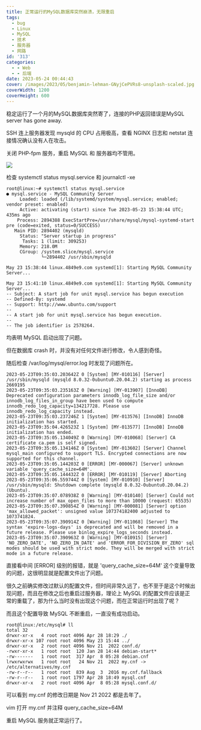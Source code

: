 ```yaml
---
title: 正常运行的MySQL数据库突然崩溃，无限重启
tags:
  - bug
  - Linux
  - MySQL
  - 技术
  - 服务器
  - 网路
id: '313'
categories:
  - - Web
  - - 后端
date: 2023-05-24 00:44:43
cover: /images/2023/05/benjamin-lehman-GNyjCePVRs8-unsplash-scaled.jpg
coverWidth: 1200
coverHeight: 600
---
```


稳定运行了一个月的MySQL数据库突然寄了，连接的PHP返回错误是MySQL server has gone away.

SSH 连上服务器发现 mysqld 的 CPU 占用极高，查看 NGINX 日志和 netstat 连接情况确认没有人在攻击。

关闭 PHP-fpm 服务，重启 MySQL 和 服务器均不管用。

![](/images/2023/05/8d1e05b8964b910ec378f9c9743e9f6.png)

检查 systemctl status mysql.service 和 journalctl -xe

```
root@linux:~# systemctl status mysql.service
● mysql.service - MySQL Community Server
     Loaded: loaded (/lib/systemd/system/mysql.service; enabled; vendor preset: enabled)
     Active: activating (start) since Tue 2023-05-23 15:38:44 UTC; 435ms ago
    Process: 2894388 ExecStartPre=/usr/share/mysql/mysql-systemd-start pre (code=exited, status=0/SUCCESS)
   Main PID: 2894402 (mysqld)
     Status: "Server startup in progress"
      Tasks: 1 (limit: 309253)
     Memory: 218.0M
     CGroup: /system.slice/mysql.service
             └─2894402 /usr/sbin/mysqld

May 23 15:38:44 linux.4849e9.com systemd[1]: Starting MySQL Community Server...
```

```
May 23 15:41:10 linux.4849e9.com systemd[1]: Starting MySQL Community Server...
-- Subject: A start job for unit mysql.service has begun execution
-- Defined-By: systemd
-- Support: http://www.ubuntu.com/support
-- 
-- A start job for unit mysql.service has begun execution.
-- 
-- The job identifier is 2578264.
```

均表明 MySQL 启动出现了问题。

但在数据库 crash 时，并没有对任何文件进行修改，令人感到奇怪。

随后检查 /var/log/mysql/error.log 时发现了问题所在。

```
2023-05-23T09:35:03.203642Z 0 [System] [MY-010116] [Server] /usr/sbin/mysqld (mysqld 8.0.32-0ubuntu0.20.04.2) starting as process 2669195
2023-05-23T09:35:03.235163Z 0 [Warning] [MY-013907] [InnoDB] Deprecated configuration parameters innodb_log_file_size and/or innodb_log_files_in_group have been used to compute innodb_redo_log_capacity=134217728. Please use innodb_redo_log_capacity instead.
2023-05-23T09:35:03.237246Z 1 [System] [MY-013576] [InnoDB] InnoDB initialization has started.
2023-05-23T09:35:04.426523Z 1 [System] [MY-013577] [InnoDB] InnoDB initialization has ended.
2023-05-23T09:35:05.134049Z 0 [Warning] [MY-010068] [Server] CA certificate ca.pem is self signed.
2023-05-23T09:35:05.134146Z 0 [System] [MY-013602] [Server] Channel mysql_main configured to support TLS. Encrypted connections are now supported for this channel.
2023-05-23T09:35:05.144203Z 0 [ERROR] [MY-000067] [Server] unknown variable 'query_cache_size=64M'.
2023-05-23T09:35:05.144432Z 0 [ERROR] [MY-010119] [Server] Aborting
2023-05-23T09:35:06.559744Z 0 [System] [MY-010910] [Server] /usr/sbin/mysqld: Shutdown complete (mysqld 8.0.32-0ubuntu0.20.04.2)  (Ubuntu).
2023-05-23T09:35:07.078938Z 0 [Warning] [MY-010140] [Server] Could not increase number of max_open_files to more than 10000 (request: 65535)
2023-05-23T09:35:07.390854Z 0 [Warning] [MY-000081] [Server] option 'max_allowed_packet': unsigned value 107374182400 adjusted to 1073741824.
2023-05-23T09:35:07.390914Z 0 [Warning] [MY-011068] [Server] The syntax 'expire-logs-days' is deprecated and will be removed in a future release. Please use binlog_expire_logs_seconds instead.
2023-05-23T09:35:07.390963Z 0 [Warning] [MY-010915] [Server] 'NO_ZERO_DATE', 'NO_ZERO_IN_DATE' and 'ERROR_FOR_DIVISION_BY_ZERO' sql modes should be used with strict mode. They will be merged with strict mode in a future release.
```

直接看中间 \[ERROR\] 级别的报错，就是 'query\_cache\_size=64M' 这个变量导致的问题，这很明显就是配置文件出了问题。

很久之前确实修改过默认的配置文件，但时间非常久远了，也不至于是这个时候出现问题，而且在修改之后也重启过服务器，理论上 MySQL 的配置文件应该是正常的重载了，那为什么当时没有出现这个问题，而在正常运行时出现了呢？

而且这个配置导致 MySQL 不断重启，一直没有成功启动。

```
root@linux:/etc/mysql# ll
total 32
drwxr-xr-x   4 root root 4096 Apr 28 18:29 ./
drwxr-xr-x 107 root root 4096 May 23 15:44 ../
drwxr-xr-x   2 root root 4096 Nov 21  2022 conf.d/
-rwxr-xr-x   1 root root  120 Jan 28 14:44 debian-start*
-rw-------   1 root root  317 Apr  8 05:28 debian.cnf
lrwxrwxrwx   1 root root   24 Nov 21  2022 my.cnf -> /etc/alternatives/my.cnf
-rw-r--r--   1 root root  839 Aug  3  2016 my.cnf.fallback
-rw-r--r--   1 root root 1797 Apr 28 18:49 mysql.cnf
drwxr-xr-x   2 root root 4096 Apr  8 05:28 mysql.conf.d/
```

可以看到 my.cnf 的修改日期是 Nov 21 2022 都是去年了。

vim 打开 my.cnf 并注释 query\_cache\_size=64M

重启 MySQL 服务就正常运行了。